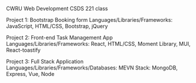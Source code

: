 CWRU Web Development CSDS 221 class 

Project 1: Bootstrap Booking form 
Languages/Libraries/Frameworks: JavaScript, HTML/CSS, Bootstrap, jQuery 

Project 2: Front-end Task Management App 
Languages/Libraries/Frameworks: React, HTML/CSS, Moment Library, MUI, React-toastify 

Project 3: Full Stack Application 
Languages/Libraries/Frameworks/Databases: MEVN Stack: MongoDB, Express, Vue, Node 
